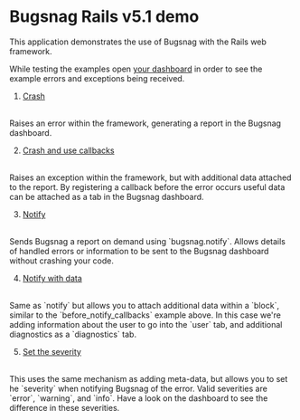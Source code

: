 # Bugsnag Rails v5.1 demo

This application demonstrates the use of Bugsnag with the Rails web framework.

While testing the examples open [your dashboard](https://app.bugsnag.com) in order to see the example errors and exceptions being received.

1. [Crash](/crash)
<br/>
    Raises an error within the framework, generating a report in the Bugsnag dashboard.

2. [Crash and use callbacks](/crash_with_callback)
<br/>
    Raises an exception within the framework, but with additional data attached to the report.  By registering a callback before the error occurs useful data can be attached as a tab in the Bugsnag dashboard.

3. [Notify](/notify)
<br/>
    Sends Bugsnag a report on demand using `bugsnag.notify`.  Allows details of handled errors or information to be sent to the Bugsnag dashboard without crashing your code.

4. [Notify with data](/notify_data)
<br/>
    Same as `notify` but allows you to attach additional data within a `block`, similar to the `before_notify_callbacks` example above.  In this case we're adding information about the user to go into the `user` tab, and additional diagnostics as a `diagnostics` tab.

5. [Set the severity](/notify_severity)
<br/>
    This uses the same mechanism as adding meta-data, but allows you to set he `severity` when notifying Bugsnag of the error.  Valid severities are `error`, `warning`, and `info`.  Have a look on the dashboard to see the difference in these severities.
